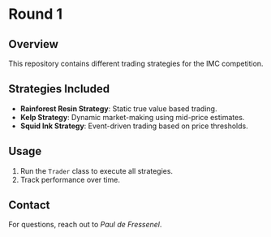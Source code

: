 # Round 1

## Overview
This repository contains different trading strategies for the IMC competition.

## Strategies Included
- **Rainforest Resin Strategy**: Static true value based trading.
- **Kelp Strategy**: Dynamic market-making using mid-price estimates.
- **Squid Ink Strategy**: Event-driven trading based on price thresholds.

## Usage
1. Run the `Trader` class to execute all strategies.
2. Track performance over time.

## Contact
For questions, reach out to *Paul de Fressenel*.
